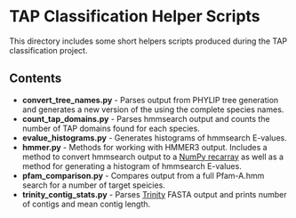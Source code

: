 TAP Classification Helper Scripts
=================================

This directory includes some short helpers scripts produced during the TAP
classification project.

Contents
--------
* **convert_tree_names.py** - Parses output from PHYLIP tree generation and 
generates a new version of the using the complete species names.
* **count_tap_domains.py** - Parses hmmsearch output and counts the number of 
TAP domains found for each species.
* **evalue_histograms.py** - Generates histograms of hmmsearch E-values.
* **hmmer.py** - Methods for working with HMMER3 output. Includes a method to
convert hmmsearch output to a [NumPy recarray](http://docs.scipy.org/doc/numpy/reference/generated/numpy.recarray.html)
as well as a method for generating a histogram of hmmsearch E-values.
* **pfam_comparison.py** - Compares output from a full Pfam-A.hmm search for a 
number of target speicies.
* **trinity_contig_stats.py** - Parses [Trinity](http://trinityrnaseq.sourceforge.net/)
FASTA output and prints number of contigs and mean contig length.



